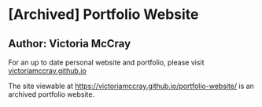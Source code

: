 # [Archived] Portfolio Website

## Author: Victoria McCray

For an up to date personal website and portfolio, please visit [victoriamccray.github.io](https://victoriamccray.github.io)

The site viewable at https://victoriamccray.github.io/portfolio-website/ is an archived portfolio website. 
